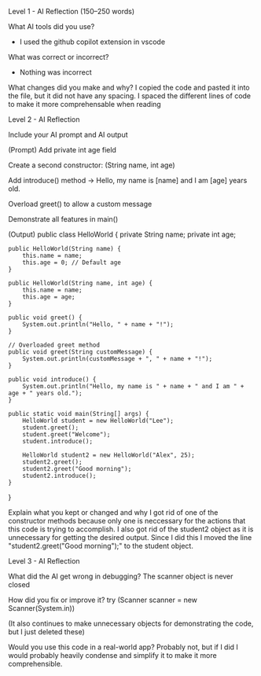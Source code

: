 Level 1 - AI Reflection (150–250 words)

What AI tools did you use?
- I used the github copilot extension in vscode

What was correct or incorrect?
- Nothing was incorrect

What changes did you make and why?
I copied the code and pasted it into the file, but it did not have any spacing.  I spaced the different lines of code to make it more comprehensable when reading


Level 2 - AI Reflection

Include your AI prompt and AI output

(Prompt)
Add private int age field

Create a second constructor: (String name, int age)

Add introduce() method → Hello, my name is [name] and I am [age] years old.

Overload greet() to allow a custom message

Demonstrate all features in main()

(Output)
public class HelloWorld { 
    private String name;
    private int age;

    public HelloWorld(String name) { 
        this.name = name;
        this.age = 0; // Default age
    } 

    public HelloWorld(String name, int age) {
        this.name = name;
        this.age = age;
    }

    public void greet() { 
        System.out.println("Hello, " + name + "!");
    } 

    // Overloaded greet method
    public void greet(String customMessage) {
        System.out.println(customMessage + ", " + name + "!");
    }

    public void introduce() {
        System.out.println("Hello, my name is " + name + " and I am " + age + " years old.");
    }

    public static void main(String[] args) { 
        HelloWorld student = new HelloWorld("Lee");
        student.greet();
        student.greet("Welcome");
        student.introduce();

        HelloWorld student2 = new HelloWorld("Alex", 25);
        student2.greet();
        student2.greet("Good morning");
        student2.introduce();
    } 
}

Explain what you kept or changed and why
I got rid of one of the constructor methods because only one is neccessary for the actions that this code is trying to accomplish.
I also got rid of the student2 object as it is unnecessary for getting the desired output. Since I did this I moved the line "student2.greet("Good morning");" to the student object.


Level 3 - AI Reflection

What did the AI get wrong in debugging?
The scanner object is never closed

How did you fix or improve it?
try (Scanner scanner = new Scanner(System.in))

(It also continues to make unnecessary objects for demonstrating the code, but I just deleted these)

Would you use this code in a real-world app?
Probably not, but if I did I would probably heavily condense and simplify it to make it more comprehensible.
